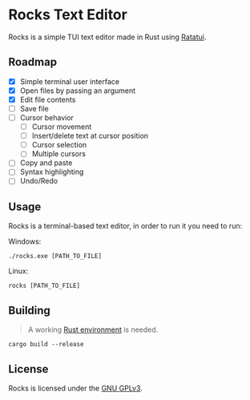 ﻿# Rocks Text Editor

Rocks is a simple TUI text editor made in Rust using [Ratatui](https://ratatui.rs/).

## Roadmap

- [x] Simple terminal user interface
- [x] Open files by passing an argument
- [x] Edit file contents
- [ ] Save file
- [ ] Cursor behavior
  - [ ] Cursor movement
  - [ ] Insert/delete text at cursor position
  - [ ] Cursor selection
  - [ ] Multiple cursors
- [ ] Copy and paste
- [ ] Syntax highlighting
- [ ] Undo/Redo

## Usage

Rocks is a terminal-based text editor, in order to run it you need to run:

Windows:

```./rocks.exe [PATH_TO_FILE]```

Linux:

```rocks [PATH_TO_FILE]```

## Building

> A working [Rust environment](https://www.rust-lang.org/en-US/learn/get-started) is needed.

```
cargo build --release
```

## License

Rocks is licensed under the [GNU GPLv3](LICENSE.txt).